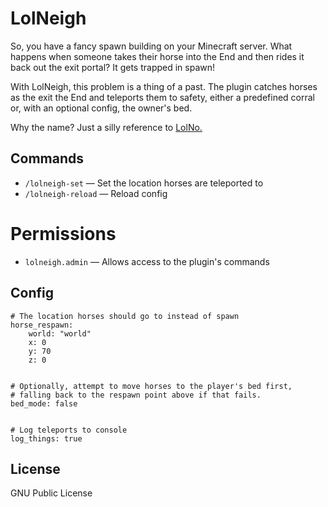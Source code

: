 # LolNeigh

So, you have a fancy spawn building on your Minecraft server. What happens when someone takes their horse into the End and then rides it back out the exit portal? It gets trapped in spawn!

With LolNeigh, this problem is a thing of a past. The plugin catches horses as the exit the End and teleports them to safety, either a predefined corral or, with an optional config, the owner's bed.

Why the name? Just a silly reference to [LolNo.](https://github.com/nerdnu/lolno)


## Commands

* `/lolneigh-set` — Set the location horses are teleported to
* `/lolneigh-reload` — Reload config


# Permissions

* `lolneigh.admin` — Allows access to the plugin's commands


## Config

```
# The location horses should go to instead of spawn
horse_respawn:
    world: "world"
    x: 0
    y: 70
    z: 0


# Optionally, attempt to move horses to the player's bed first,
# falling back to the respawn point above if that fails.
bed_mode: false


# Log teleports to console
log_things: true
```


## License

GNU Public License
